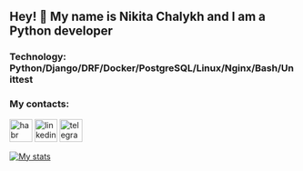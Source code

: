 ## Hey! 👋 My name is Nikita Chalykh and I am a Python developer

### Technology: Python/Django/DRF/Docker/PostgreSQL/Linux/Nginx/Bash/Unittest

### My contacts:
[<img src='https://cdn.jsdelivr.net/npm/simple-icons@3.0.1/icons/habr.svg' alt='habr' height='40'>](https://career.habr.com/Nikita223613)
[<img src='https://cdn.jsdelivr.net/npm/simple-icons@3.0.1/icons/linkedin.svg' alt='linkedin' height='40'>](https://www.linkedin.com/in/NikitaChalykh/)
[<img src='https://cdn.jsdelivr.net/npm/simple-icons@3.0.1/icons/telegram.svg' alt='telegram' height='40'>](http://t-do.ru/NikitaChalykh)

[![My stats](https://github-readme-stats.vercel.app/api?username=NikitaChalykh)](https://github.com/NikitaChalykh/github-readme-stats)
